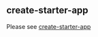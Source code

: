 ## create-starter-app

Please see [create-starter-app](https://github.com/chungchiehlun/create-starter-app/blob/master/README.md)
